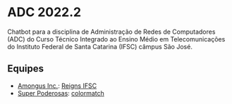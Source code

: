 # ADC 2022.2

Chatbot para a disciplina de Administração de Redes de Computadores (ADC) do Curso Técnico Integrado ao Ensino Médio em Telecomunicações do Instituto Federal de Santa Catarina (IFSC) câmpus São José.

## Equipes

- [Amongus Inc.](https://github.com/Amongus-Inc): [Reigns IFSC](https://github.com/Amongus-Inc/ReignsIFSC)
- [Super Poderosas](https://github.com/super-poderosas): [colormatch](https://github.com/super-poderosas/colormatch)
